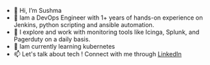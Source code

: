 - 👋 Hi, I’m Sushma
- 👀 Iam a DevOps Engineer with 1+ years of hands-on experience on Jenkins, python scripting and ansible automation.
- 🔭 I explore and work with monitoring tools like Icinga, Splunk, and Pagerduty on a daily basis.
- 🌱 Iam currently learning kubernetes
- 📫 Let's talk about tech ! Connect with me through [LinkedIn](https://www.linkedin.com/in/sushma-hegde-438826190/)

<!---
sush67/sush67 is a ✨ special ✨ repository because its `README.md` (this file) appears on your GitHub profile.
You can click the Preview link to take a look at your changes.
--->
